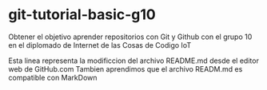 # git-tutorial-basic-g10
Obtener el objetivo aprender repositorios con Git y Github con el grupo 10 en el diplomado de Internet de las Cosas de Codigo IoT

Esta linea representa la modificcion del archivo README.md desde el editor web de GitHub.com
Tambien aprendimos que el archivo READM.md es compatible con MarkDown
